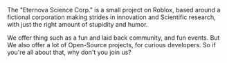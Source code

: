 The "Eternova Science Corp." is a small project on Roblox, based around a fictional corporation making strides in innovation and Scientific research, with just the right amount of stupidity and humor.

We offer thing such as a fun and laid back community, and fun events. But We also offer a lot of Open-Source projects, for curious developers.
So if you're all about that, why don't you join us?


<!---
EternovaAssetHoldAccount/EternovaAssetHoldAccount is a ✨ special ✨ repository because its `README.md` (this file) appears on your GitHub profile.
You can click the Preview link to take a look at your changes.
--->
